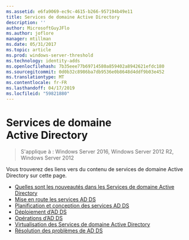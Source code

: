 ```yaml
---
ms.assetid: e6fa9069-ec9c-4615-b266-957194b49e11
title: Services de domaine Active Directory
description: ''
author: MicrosoftGuyJFlo
ms.author: joflore
manager: mtillman
ms.date: 05/31/2017
ms.topic: article
ms.prod: windows-server-threshold
ms.technology: identity-adds
ms.openlocfilehash: 7b35eee77b69714580a859402a8942621efdc180
ms.sourcegitcommit: 0d0b32c8986ba7db9536e0b8648d4ddf9b03e452
ms.translationtype: MT
ms.contentlocale: fr-FR
ms.lasthandoff: 04/17/2019
ms.locfileid: "59821880"
---
```

# <a name="active-directory-domain-services"></a>Services de domaine Active Directory

>S'applique à : Windows Server 2016, Windows Server 2012 R2, Windows Server 2012

  
Vous trouverez des liens vers du contenu de services de domaine Active Directory sur cette page.   


* [Quelles sont les nouveautés dans les Services de domaine Active Directory](../whats-new-active-directory-domain-services.md)  
* [Mise en route les services AD DS](../ad-ds/AD-DS-Getting-Started.md)   
* [Planification et conception des services AD DS](../ad-ds/plan/AD-DS-Design-and-Planning.md)  
* [Déploiement d’AD DS](../ad-ds/deploy/AD-DS-Deployment.md)  
* [Opérations d’AD DS](../ad-ds/manage/component-updates/AD-DS-Operations.md)   
* [Virtualisation des Services de domaine Active Directory](../ad-ds/get-started/virtual-dc/Active-Directory-Domain-Services-Virtualization.md)  
* [Résolution des problèmes de AD DS](../ad-ds/manage/AD-DS-Troubleshooting.md)
